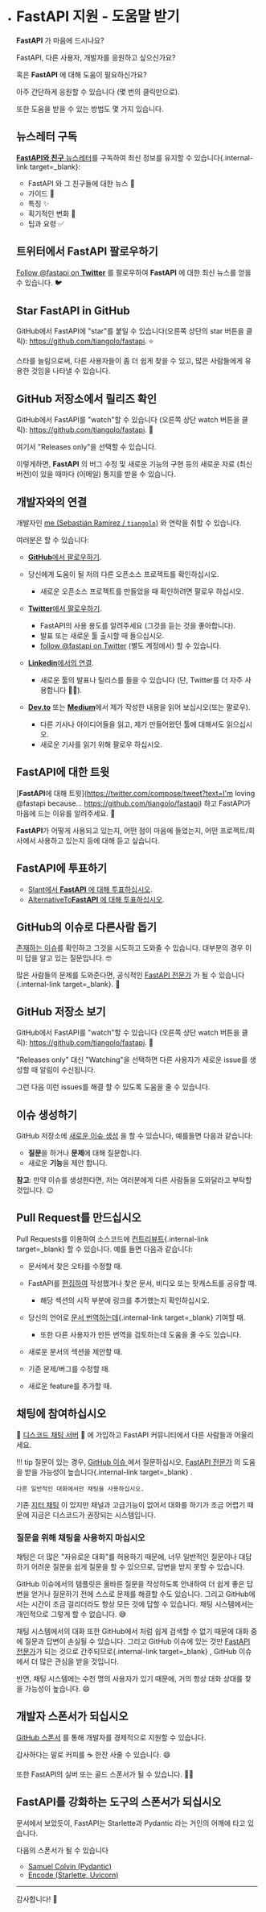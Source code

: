 * # FastAPI 지원 - 도움말 받기

  **FastAPI** 가 마음에 드시나요?

  FastAPI, 다른 사용자, 개발자를 응원하고 싶으신가요?

  혹은 **FastAPI** 에 대해 도움이 필요하신가요?

  아주 간단하게 응원할 수 있습니다 (몇 번의 클릭만으로).

  또한 도움을 받을 수 있는 방법도 몇 가지 있습니다.

  ## 뉴스레터 구독

  [**FastAPI와 친구** 뉴스레터](https://github.com/tiangolo/fastapi/blob/master/newsletter)를 구독하여 최신 정보를 유지할 수 있습니다{.internal-link target=_blank}:

  - FastAPI 와 그 친구들에 대한 뉴스 🚀
  - 가이드 📝
  - 특징 ✨
  - 획기적인 변화 🚨
  - 팁과 요령 ✅

  ## 트위터에서 FastAPI 팔로우하기

  [Follow @fastapi on **Twitter**](https://twitter.com/fastapi) 를 팔로우하여 **FastAPI** 에 대한 최신 뉴스를 얻을 수 있습니다. 🐦

  ## Star **FastAPI** in GitHub

  GitHub에서 FastAPI에 "star"를 붙일 수 있습니다(오른쪽 상단의 star 버튼을 클릭): https://github.com/tiangolo/fastapi. ⭐️

  스타를 늘림으로써, 다른 사용자들이 좀 더 쉽게 찾을 수 있고, 많은 사람들에게 유용한 것임을 나타낼 수 있습니다.

  ## GitHub 저장소에서  릴리즈 확인

  GitHub에서 FastAPI를 "watch"할 수 있습니다 (오른쪽 상단 watch 버튼을 클릭): https://github.com/tiangolo/fastapi. 👀

  여기서 "Releases only"을 선택할 수 있습니다.

  이렇게하면, **FastAPI** 의 버그 수정 및 새로운 기능의 구현 등의 새로운 자료 (최신 버전)이 있을 때마다 (이메일) 통지를 받을 수 있습니다.

  ## 개발자와의 연결

  개발자인 [me (Sebastián Ramírez / `tiangolo`)](https://tiangolo.com/) 와 연락을 취할 수 있습니다.

  여러분은 할 수 있습니다:

  - [**GitHub**에서 팔로우하기](https://github.com/tiangolo).
  - 당신에게 도움이 될 저의 다른 오픈소스 프로젝트를 확인하십시오.
    - 새로운 오픈소스 프로젝트를 만들었을 때 확인하려면 팔로우 하십시오.

  - [**Twitter**에서 팔로우하기](https://twitter.com/tiangolo).
    - FastAPI의 사용 용도를 알려주세요 (그것을 듣는 것을 좋아합니다).
    - 발표 또는 새로운 툴 출시할 때 들으십시오.
    - [follow @fastapi on Twitter](https://twitter.com/fastapi) (별도 계정에서) 할 수 있습니다.

  - [**Linkedin**에서의 연결](https://www.linkedin.com/in/tiangolo/).
    - 새로운 툴의 발표나 릴리스를 들을 수 있습니다 (단, Twitter를 더 자주 사용합니다 🤷‍♂).

  - [**Dev.to**](https://dev.to/tiangolo) 또는 [**Medium**](https://medium.com/@tiangolo)에서 제가 작성한 내용을 읽어 보십시오(또는 팔로우).
    - 다른 기사나 아이디어들을 읽고, 제가 만들어왔던 툴에 대해서도 읽으십시오.
    - 새로운 기사를 읽기 위해 팔로우 하십시오.

  ## **FastAPI**에 대한 트윗

  [**FastAPI**에 대해 트윗](https://twitter.com/compose/tweet?text=I'm loving @fastapi because... https://github.com/tiangolo/fastapi) 하고 FastAPI가 마음에 드는 이유를 알려주세요. 🎉

  **FastAPI**가 어떻게 사용되고 있는지, 어떤 점이 마음에 들었는지, 어떤 프로젝트/회사에서 사용하고 있는지 등에 대해 듣고 싶습니다.

  ## FastAPI에 투표하기

  - [Slant에서 **FastAPI** 에 대해 투표하십시오](https://www.slant.co/options/34241/~fastapi-review).
  - [AlternativeTo**FastAPI** 에 대해 투표하십시오](https://alternativeto.net/software/fastapi/).

  ## GitHub의 이슈로 다른사람 돕기

  [존재하는 이슈](https://github.com/tiangolo/fastapi/issues)를 확인하고 그것을 시도하고 도와줄 수 있습니다. 대부분의 경우 이미 답을 알고 있는 질문입니다. 🤓

  많은 사람들의 문제를 도와준다면, 공식적인 [FastAPI 전문가](https://github.com/tiangolo/fastapi/blob/master/docs/en/docs/fastapi-people.md#experts) 가 될 수 있습니다{.internal-link target=_blank}. 🎉

  ## GitHub 저장소 보기

  GitHub에서 FastAPI를 "watch"할 수 있습니다 (오른쪽 상단 watch 버튼을 클릭): https://github.com/tiangolo/fastapi. 👀

  "Releases only" 대신 "Watching"을 선택하면 다른 사용자가 새로운 issue를 생성할 때 알림이 수신됩니다.

  그런 다음 이런 issues를 해결 할 수 있도록 도움을 줄 수 있습니다.

  ## 이슈 생성하기

  GitHub 저장소에 [새로운 이슈 생성](https://github.com/tiangolo/fastapi/issues/new/choose) 을 할 수 있습니다, 예를들면 다음과 같습니다:

  - **질문**을 하거나 **문제**에 대해 질문합니다.
  - 새로운 **기능**을 제안 합니다.

  **참고**: 만약 이슈를 생성한다면, 저는 여러분에게 다른 사람들을 도와달라고 부탁할 것입니다. 😉

  ## Pull Request를 만드십시오

  Pull Requests를 이용하여 소스코드에 [컨트리뷰트](https://github.com/tiangolo/fastapi/blob/master/docs/en/docs/contributing.md){.internal-link target=_blank} 할 수 있습니다. 예를 들면 다음과 같습니다:

  - 문서에서 찾은 오타를 수정할 때.

  - FastAPI를 [편집하여](https://github.com/tiangolo/fastapi/edit/master/docs/en/data/external_links.yml) 작성했거나 찾은 문서, 비디오 또는 팟캐스트를 공유할 때.

    - 해당 섹션의 시작 부분에 링크를 추가했는지 확인하십시오.

  - 당신의 언어로 [문서 번역하는데](https://github.com/tiangolo/fastapi/blob/master/docs/en/docs/contributing.md#translations){.internal-link target=_blank} 기여할 때.

    - 또한 다른 사용자가 만든 번역을 검토하는데 도움을 줄 수도 있습니다.

  - 새로운 문서의 섹션을 제안할 때.

  - 기존 문제/버그를 수정할 때.

  - 새로운 feature를 추가할 때.

  ## 채팅에 참여하십시오

  👥 [디스코드 채팅 서버](https://discord.gg/VQjSZaeJmf) 👥 에 가입하고 FastAPI 커뮤니티에서 다른 사람들과 어울리세요.

  !!! tip 질문이 있는 경우, [GitHub 이슈 ](https://github.com/tiangolo/fastapi/issues/new/choose) 에서 질문하십시오, [FastAPI 전문가](https://github.com/tiangolo/fastapi/blob/master/docs/en/docs/fastapi-people.md#experts) 의 도움을 받을 가능성이 높습니다{.internal-link target=_blank} .

  ```
  다른 일반적인 대화에서만 채팅을 사용하십시오.
  ```

  기존 [지터 채팅](https://gitter.im/tiangolo/fastapi) 이 있지만 채널과 고급기능이 없어서 대화를 하기가 조금 어렵기 때문에 지금은 디스코드가 권장되는 시스템입니다.

  ### 질문을 위해 채팅을 사용하지 마십시오

  채팅은 더 많은 "자유로운 대화"를 허용하기 때문에, 너무 일반적인 질문이나 대답하기 어려운 질문을 쉽게 질문을 할 수 있으므로, 답변을 받지 못할 수 있습니다.

  GitHub 이슈에서의 템플릿은 올바른 질문을 작성하도록 안내하여 더 쉽게 좋은 답변을 얻거나 질문하기 전에 스스로 문제를 해결할 수도 있습니다. 그리고 GitHub에서는 시간이 조금 걸리더라도 항상 모든 것에 답할 수 있습니다. 채팅 시스템에서는 개인적으로 그렇게 할 수 없습니다. 😅

  채팅 시스템에서의 대화 또한 GitHub에서 처럼 쉽게 검색할 수 없기 때문에 대화 중에 질문과 답변이 손실될 수 있습니다. 그리고 GitHub 이슈에 있는 것만 [FastAPI 전문가](https://github.com/tiangolo/fastapi/blob/master/docs/en/docs/fastapi-people.md#experts)가 되는 것으로 간주되므로{.internal-link target=_blank} , GitHub 이슈에서 더 많은 관심을 받을 것입니다.

  반면, 채팅 시스템에는 수천 명의 사용자가 있기 때문에, 거의 항상 대화 상대를 찾을 가능성이 높습니다. 😄

  ## 개발자 스폰서가 되십시오

  [GitHub 스폰서](https://github.com/sponsors/tiangolo) 를 통해 개발자를 경제적으로 지원할 수 있습니다.

  감사하다는 말로 커피를 ☕️ 한잔 사줄 수 있습니다. 😄

  또한 FastAPI의 실버 또는 골드 스폰서가 될 수 있습니다. 🏅🎉

  ## FastAPI를 강화하는 도구의 스폰서가 되십시오

  문서에서 보았듯이, FastAPI는 Starlette과 Pydantic 라는 거인의 어깨에 타고 있습니다.

  다음의 스폰서가 될 수 있습니다

  - [Samuel Colvin (Pydantic)](https://github.com/sponsors/samuelcolvin)
  - [Encode (Starlette, Uvicorn)](https://github.com/sponsors/encode)

  ------

  감사합니다! 🚀
